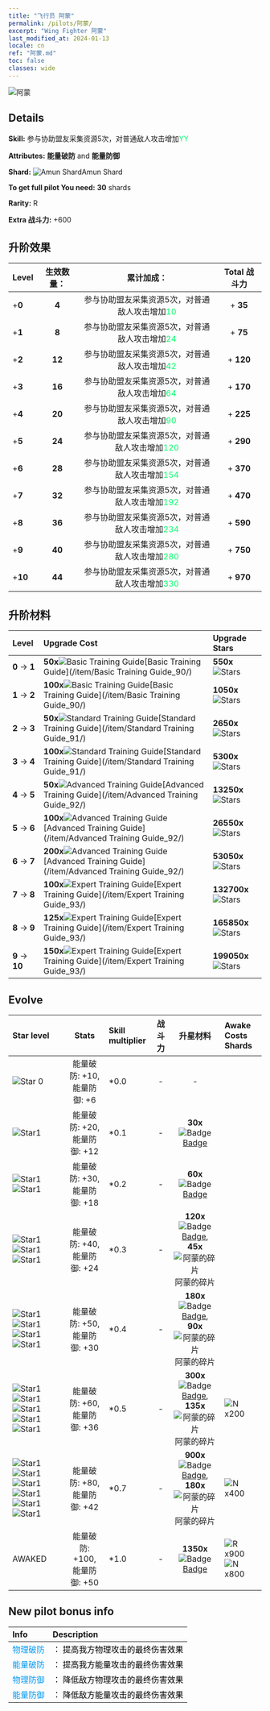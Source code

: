 ```yaml
---
title: "飞行员 阿蒙"
permalink: /pilots/阿蒙/
excerpt: "Wing Fighter 阿蒙"
last_modified_at: 2024-01-13
locale: cn
ref: "阿蒙.md"
toc: false
classes: wide
---
```



 ![阿蒙](/images/pilots/aviator_piece_4008.png)

## Details

 **Skill:** 参与协助盟友采集资源5次，对普通敌人攻击增加<span style="color: #03ff6b">YY</span><br/><span style="color: #000000;"></span> 

 **Attributes:** **能量破防** and **能量防御**

 **Shard:** ![Amun Shard](/images/pilots/Amun_Shard_p.png)Amun Shard 

 **To get full pilot You need:** **30** shards 

 **Rarity:** R 

 **Extra 战斗力:** +600 



## 升阶效果

  |  Level | 生效数量： |     累计加成：    | Total 战斗力 |
  |:----|:-----:|:-------------------:|:-------:|
  | +**0**  | **4**  | 参与协助盟友采集资源5次，对普通敌人攻击增加<span style="color: #03ff6b">10</span><br/><span style="color: #000000;"></span>  | + **35** |
  | +**1**  | **8**  | 参与协助盟友采集资源5次，对普通敌人攻击增加<span style="color: #03ff6b">24</span><br/><span style="color: #000000;"></span>  | + **75** |
  | +**2**  | **12**  | 参与协助盟友采集资源5次，对普通敌人攻击增加<span style="color: #03ff6b">42</span><br/><span style="color: #000000;"></span>  | + **120** |
  | +**3**  | **16**  | 参与协助盟友采集资源5次，对普通敌人攻击增加<span style="color: #03ff6b">64</span><br/><span style="color: #000000;"></span>  | + **170** |
  | +**4**  | **20**  | 参与协助盟友采集资源5次，对普通敌人攻击增加<span style="color: #03ff6b">90</span><br/><span style="color: #000000;"></span>  | + **225** |
  | +**5**  | **24**  | 参与协助盟友采集资源5次，对普通敌人攻击增加<span style="color: #03ff6b">120</span><br/><span style="color: #000000;"></span>  | + **290** |
  | +**6**  | **28**  | 参与协助盟友采集资源5次，对普通敌人攻击增加<span style="color: #03ff6b">154</span><br/><span style="color: #000000;"></span>  | + **370** |
  | +**7**  | **32**  | 参与协助盟友采集资源5次，对普通敌人攻击增加<span style="color: #03ff6b">192</span><br/><span style="color: #000000;"></span>  | + **470** |
  | +**8**  | **36**  | 参与协助盟友采集资源5次，对普通敌人攻击增加<span style="color: #03ff6b">234</span><br/><span style="color: #000000;"></span>  | + **590** |
  | +**9**  | **40**  | 参与协助盟友采集资源5次，对普通敌人攻击增加<span style="color: #03ff6b">280</span><br/><span style="color: #000000;"></span>  | + **750** |
  | +**10**  | **44**  | 参与协助盟友采集资源5次，对普通敌人攻击增加<span style="color: #03ff6b">330</span><br/><span style="color: #000000;"></span>  | + **970** |




## 升阶材料

  |  Level |      Upgrade Cost   |  Upgrade Stars  |
  |:-------|:--------------------|:----------------|
  | **0** -> **1**  | **50x**![Basic Training Guide](/images/item/Basic_Training_Guide_p.png)[Basic Training Guide](/item/Basic Training Guide_90/) | **550x**![Stars](/images/item/Stars_p.png) |
  | **1** -> **2**  | **100x**![Basic Training Guide](/images/item/Basic_Training_Guide_p.png)[Basic Training Guide](/item/Basic Training Guide_90/) | **1050x**![Stars](/images/item/Stars_p.png) |
  | **2** -> **3**  | **50x**![Standard Training Guide](/images/item/Standard_Training_Guide_p.png)[Standard Training Guide](/item/Standard Training Guide_91/) | **2650x**![Stars](/images/item/Stars_p.png) |
  | **3** -> **4**  | **100x**![Standard Training Guide](/images/item/Standard_Training_Guide_p.png)[Standard Training Guide](/item/Standard Training Guide_91/) | **5300x**![Stars](/images/item/Stars_p.png) |
  | **4** -> **5**  | **50x**![Advanced Training Guide](/images/item/Advanced_Training_Guide_p.png)[Advanced Training Guide](/item/Advanced Training Guide_92/) | **13250x**![Stars](/images/item/Stars_p.png) |
  | **5** -> **6**  | **100x**![Advanced Training Guide](/images/item/Advanced_Training_Guide_p.png)[Advanced Training Guide](/item/Advanced Training Guide_92/) | **26550x**![Stars](/images/item/Stars_p.png) |
  | **6** -> **7**  | **200x**![Advanced Training Guide](/images/item/Advanced_Training_Guide_p.png)[Advanced Training Guide](/item/Advanced Training Guide_92/) | **53050x**![Stars](/images/item/Stars_p.png) |
  | **7** -> **8**  | **100x**![Expert Training Guide](/images/item/Expert_Training_Guide_p.png)[Expert Training Guide](/item/Expert Training Guide_93/) | **132700x**![Stars](/images/item/Stars_p.png) |
  | **8** -> **9**  | **125x**![Expert Training Guide](/images/item/Expert_Training_Guide_p.png)[Expert Training Guide](/item/Expert Training Guide_93/) | **165850x**![Stars](/images/item/Stars_p.png) |
  | **9** -> **10**  | **150x**![Expert Training Guide](/images/item/Expert_Training_Guide_p.png)[Expert Training Guide](/item/Expert Training Guide_93/) | **199050x**![Stars](/images/item/Stars_p.png) |




## Evolve

  |  Star level | Stats | Skill multiplier | 战斗力 | 升星材料 | Awake Costs Shards |
  |:------------|:-----:|:-------------------|:----------------:|:--------------------:|:-------------|
  | ![Star 0](/images/s0.png)  | 能量破防: +10, 能量防御: +6  | *0.0  | -  | -  |  |
  | ![Star1](/images/s1.png)  | 能量破防: +20, 能量防御: +12  | *0.1  | -  | **30x**![Badge](/images/item/Badge_p.png)[Badge](/item/Badge_94/)  |  |
  | ![Star1](/images/s1.png)![Star1](/images/s1.png)  | 能量破防: +30, 能量防御: +18  | *0.2  | -  | **60x**![Badge](/images/item/Badge_p.png)[Badge](/item/Badge_94/)  |  |
  | ![Star1](/images/s1.png)![Star1](/images/s1.png)![Star1](/images/s1.png)  | 能量破防: +40, 能量防御: +24  | *0.3  | -  | **120x**![Badge](/images/item/Badge_p.png)[Badge](/item/Badge_94/), **45x**![阿蒙的碎片](/images/pilots/Amun_Shard_p.png)阿蒙的碎片  |  |
  | ![Star1](/images/s1.png)![Star1](/images/s1.png)![Star1](/images/s1.png)![Star1](/images/s1.png)  | 能量破防: +50, 能量防御: +30  | *0.4  | -  | **180x**![Badge](/images/item/Badge_p.png)[Badge](/item/Badge_94/), **90x**![阿蒙的碎片](/images/pilots/Amun_Shard_p.png)阿蒙的碎片  |  |
  | ![Star1](/images/s1.png)![Star1](/images/s1.png)![Star1](/images/s1.png)![Star1](/images/s1.png)![Star1](/images/s1.png)  | 能量破防: +60, 能量防御: +36  | *0.5  | -  | **300x**![Badge](/images/item/Badge_p.png)[Badge](/item/Badge_94/), **135x**![阿蒙的碎片](/images/pilots/Amun_Shard_p.png)阿蒙的碎片  |  ![N](/images/pilots/N_p.png) x200 |
  | ![Star1](/images/s1.png)![Star1](/images/s1.png)![Star1](/images/s1.png)![Star1](/images/s1.png)![Star1](/images/s1.png)![Star1](/images/s1.png)  | 能量破防: +80, 能量防御: +42  | *0.7  | -  | **900x**![Badge](/images/item/Badge_p.png)[Badge](/item/Badge_94/), **180x**![阿蒙的碎片](/images/pilots/Amun_Shard_p.png)阿蒙的碎片  |  ![N](/images/pilots/N_p.png) x400 |
  | AWAKED  | 能量破防: +100, 能量防御: +50  | *1.0  | -  | **1350x**![Badge](/images/item/Badge_p.png)[Badge](/item/Badge_94/)  |  ![R](/images/pilots/R_p.png) x900 ![N](/images/pilots/N_p.png) x800 |



## New pilot bonus info

  |  Info |  Description |
  |:------|:-------------|
  | <span style="color: #0099f2">物理破防</span> | <span style="color: #000000;">： 提高我方物理攻击的最终伤害效果</span> |
  | <span style="color: #0099f2">能量破防</span> | <span style="color: #000000;">： 提高我方能量攻击的最终伤害效果</span> |
  | <span style="color: #0099f2">物理防御</span> | <span style="color: #000000;">： 降低敌方物理攻击的最终伤害效果</span> |
  | <span style="color: #0099f2">能量防御</span> | <span style="color: #000000;">： 降低敌方能量攻击的最终伤害效果</span> |

